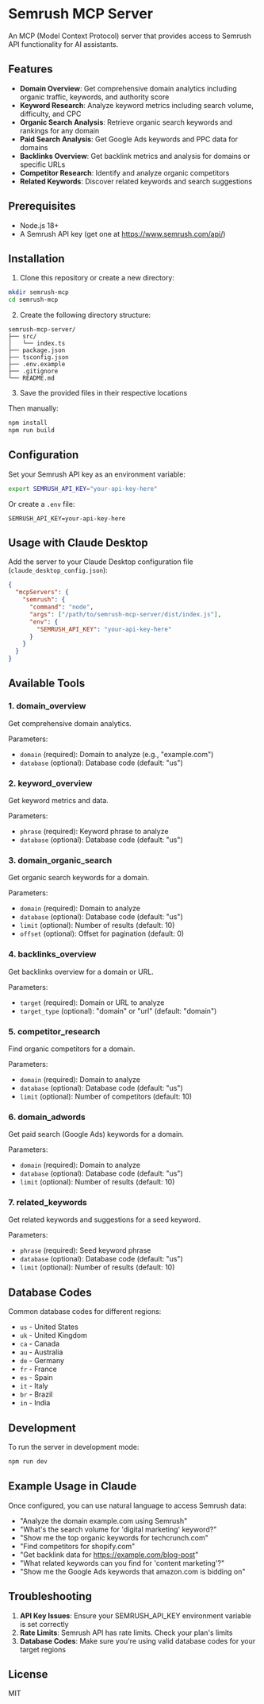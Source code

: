 # Semrush MCP Server

An MCP (Model Context Protocol) server that provides access to Semrush API functionality for AI assistants.

## Features

- **Domain Overview**: Get comprehensive domain analytics including organic traffic, keywords, and authority score
- **Keyword Research**: Analyze keyword metrics including search volume, difficulty, and CPC
- **Organic Search Analysis**: Retrieve organic search keywords and rankings for any domain
- **Paid Search Analysis**: Get Google Ads keywords and PPC data for domains
- **Backlinks Overview**: Get backlink metrics and analysis for domains or specific URLs
- **Competitor Research**: Identify and analyze organic competitors
- **Related Keywords**: Discover related keywords and search suggestions

## Prerequisites

- Node.js 18+ 
- A Semrush API key (get one at https://www.semrush.com/api/)

## Installation

1. Clone this repository or create a new directory:
```bash
mkdir semrush-mcp
cd semrush-mcp
```

2. Create the following directory structure:
```
semrush-mcp-server/
├── src/
│   └── index.ts
├── package.json
├── tsconfig.json
├── .env.example
├── .gitignore
└── README.md
```

3. Save the provided files in their respective locations

Then manually:
```bash
npm install
npm run build
```

## Configuration

Set your Semrush API key as an environment variable:

```bash
export SEMRUSH_API_KEY="your-api-key-here"
```

Or create a `.env` file:
```
SEMRUSH_API_KEY=your-api-key-here
```

## Usage with Claude Desktop

Add the server to your Claude Desktop configuration file (`claude_desktop_config.json`):

```json
{
  "mcpServers": {
    "semrush": {
      "command": "node",
      "args": ["/path/to/semrush-mcp-server/dist/index.js"],
      "env": {
        "SEMRUSH_API_KEY": "your-api-key-here"
      }
    }
  }
}
```

## Available Tools

### 1. domain_overview
Get comprehensive domain analytics.

Parameters:
- `domain` (required): Domain to analyze (e.g., "example.com")
- `database` (optional): Database code (default: "us")

### 2. keyword_overview
Get keyword metrics and data.

Parameters:
- `phrase` (required): Keyword phrase to analyze
- `database` (optional): Database code (default: "us")

### 3. domain_organic_search
Get organic search keywords for a domain.

Parameters:
- `domain` (required): Domain to analyze
- `database` (optional): Database code (default: "us")
- `limit` (optional): Number of results (default: 10)
- `offset` (optional): Offset for pagination (default: 0)

### 4. backlinks_overview
Get backlinks overview for a domain or URL.

Parameters:
- `target` (required): Domain or URL to analyze
- `target_type` (optional): "domain" or "url" (default: "domain")

### 5. competitor_research
Find organic competitors for a domain.

Parameters:
- `domain` (required): Domain to analyze
- `database` (optional): Database code (default: "us")
- `limit` (optional): Number of competitors (default: 10)

### 6. domain_adwords
Get paid search (Google Ads) keywords for a domain.

Parameters:
- `domain` (required): Domain to analyze
- `database` (optional): Database code (default: "us")
- `limit` (optional): Number of results (default: 10)

### 7. related_keywords
Get related keywords and suggestions for a seed keyword.

Parameters:
- `phrase` (required): Seed keyword phrase
- `database` (optional): Database code (default: "us")
- `limit` (optional): Number of results (default: 10)

## Database Codes

Common database codes for different regions:
- `us` - United States
- `uk` - United Kingdom
- `ca` - Canada
- `au` - Australia
- `de` - Germany
- `fr` - France
- `es` - Spain
- `it` - Italy
- `br` - Brazil
- `in` - India

## Development

To run the server in development mode:

```bash
npm run dev
```

## Example Usage in Claude

Once configured, you can use natural language to access Semrush data:

- "Analyze the domain example.com using Semrush"
- "What's the search volume for 'digital marketing' keyword?"
- "Show me the top organic keywords for techcrunch.com"
- "Find competitors for shopify.com"
- "Get backlink data for https://example.com/blog-post"
- "What related keywords can you find for 'content marketing'?"
- "Show me the Google Ads keywords that amazon.com is bidding on"

## Troubleshooting

1. **API Key Issues**: Ensure your SEMRUSH_API_KEY environment variable is set correctly
2. **Rate Limits**: Semrush API has rate limits. Check your plan's limits
3. **Database Codes**: Make sure you're using valid database codes for your target regions

## License

MIT
